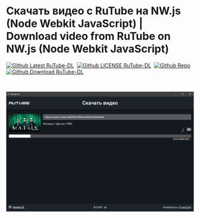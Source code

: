 # Скачать видео с RuTube на NW.js (Node Webkit JavaScript) | Download video from RuTube on NW.js (Node Webkit JavaScript)

<p><a href="https://github.com/ProjectSoft-STUDIONIONS/rutube-nwjs-downloader/releases/latest" target="_blank"><img src="https://img.shields.io/github/v/release/ProjectSoft-STUDIONIONS/rutube-nwjs-downloader?style=for-the-badge&color=%230098FF" alt="Github Latest RuTube-DL"></a> &nbsp;<a href="https://github.com/ProjectSoft-STUDIONIONS/rutube-nwjs-downloader/blob/master/LICENSE" target="_blank"><img src="https://img.shields.io/github/license/ProjectSoft-STUDIONIONS/rutube-nwjs-downloader?style=for-the-badge&color=%230098FF" alt="Github LICENSE RuTube-DL"></a> &nbsp;<a href="https://github.com/ProjectSoft-STUDIONIONS/rutube-nwjs-downloader/" target="_blank"><img src="https://img.shields.io/github/repo-size/ProjectSoft-STUDIONIONS/rutube-nwjs-downloader?style=for-the-badge&color=%230098FF" alt="Github Repo"></a> &nbsp;<a href="https://github.com/ProjectSoft-STUDIONIONS/rutube-nwjs-downloader/releases/latest/download/RuTube-DL-Setup.exe" target="_blank"><img src="https://img.shields.io/github/downloads/ProjectSoft-STUDIONIONS/rutube-nwjs-downloader/total?style=for-the-badge&color=%230098FF" alt="Github Download RuTube-DL"></a></p>
<p>&nbsp;</p>

![Скачать видео с RuTube на NW.js](/screen.png?raw=true "Скачать видео с RuTube на NW.js")
